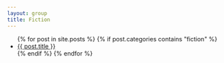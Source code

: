 ```yaml
---
layout: group
title: Fiction
---
```


<ul>
  {% for post in site.posts %}
    {% if post.categories contains "fiction" %}
      <li><a href="{{ post.url }}">{{ post.title }}</a></li>
    {% endif %}
  {% endfor %}
</ul>

